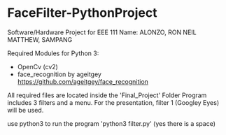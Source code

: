 # FaceFilter-PythonProject
Software/Hardware Project for EEE 111
Name: ALONZO, RON NEIL MATTHEW, SAMPANG

Required Modules for Python 3:
- OpenCv (cv2)
- face_recognition by ageitgey
  https://github.com/ageitgey/face_recognition
  
All required files are located inside the 'Final_Project' Folder
Program includes 3 filters and a menu.
For the presentation, filter 1 (Googley Eyes) will be used.

use python3 to run the program 'python3 filter.py' (yes there is a space)
